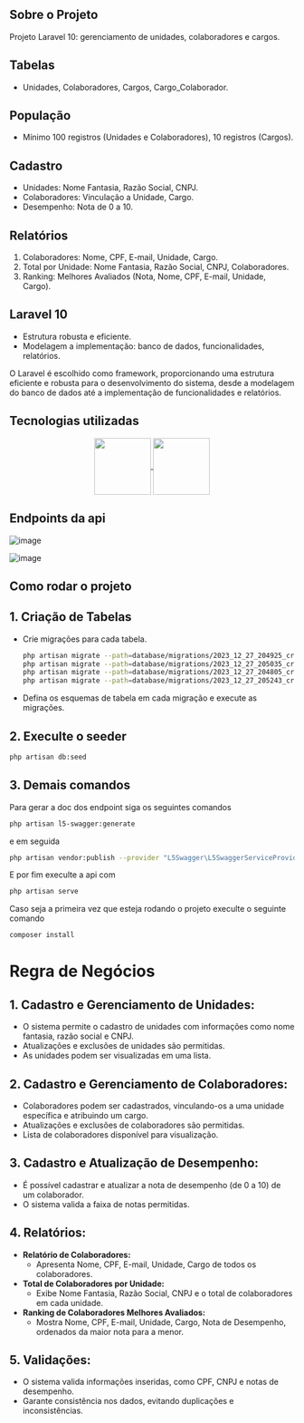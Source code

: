 
## Sobre o Projeto

Projeto Laravel 10: gerenciamento de unidades, colaboradores e cargos.

## Tabelas
- Unidades, Colaboradores, Cargos, Cargo_Colaborador.

## População
- Mínimo 100 registros (Unidades e Colaboradores), 10 registros (Cargos).

## Cadastro
- Unidades: Nome Fantasia, Razão Social, CNPJ.
- Colaboradores: Vinculação a Unidade, Cargo.
- Desempenho: Nota de 0 a 10.

## Relatórios
1. Colaboradores: Nome, CPF, E-mail, Unidade, Cargo.
2. Total por Unidade: Nome Fantasia, Razão Social, CNPJ, Colaboradores.
3. Ranking: Melhores Avaliados (Nota, Nome, CPF, E-mail, Unidade, Cargo).

## Laravel 10
- Estrutura robusta e eficiente.
- Modelagem a implementação: banco de dados, funcionalidades, relatórios.

O Laravel é escolhido como framework, proporcionando uma estrutura eficiente e robusta para o desenvolvimento do sistema, desde a modelagem do banco de dados até a implementação de funcionalidades e relatórios.

## Tecnologias utilizadas
<p align="center">
  <a href="https://laravel.com" target="_blank">
 <img src="https://cdn.jsdelivr.net/gh/devicons/devicon/icons/laravel/laravel-plain-wordmark.svg" width="100" align="center" />  </a>
  <img src="https://cdn.jsdelivr.net/gh/devicons/devicon/icons/mysql/mysql-plain-wordmark.svg" width="100" align="center">
</p>

## Endpoints da api

![image](https://github.com/4l1son/emp/assets/111581261/75c30725-be25-4cd5-b7a4-125136b0766c)

![image](https://github.com/4l1son/emp/assets/111581261/db222bf8-c762-4e69-add2-0370f1ee4ffc)


## Como rodar o projeto

## 1. Criação de Tabelas

- Crie migrações para cada tabela.

  ```bash
  php artisan migrate --path=database/migrations/2023_12_27_204925_create_unidades_tables.php
  php artisan migrate --path=database/migrations/2023_12_27_205035_create_cargos_tables.php
  php artisan migrate --path=database/migrations/2023_12_27_204805_create_colaboradores_tables.php
  php artisan migrate --path=database/migrations/2023_12_27_205243_create_cargo_colaborador_table.php
  ```

- Defina os esquemas de tabela em cada migração e execute as migrações.

## 2. Execulte o seeder


  ```bash
php artisan db:seed
  ```


## 3. Demais comandos



Para gerar a doc dos endpoint siga os seguintes comandos
 
  ```bash
php artisan l5-swagger:generate
  ```

e em seguida


  ```bash
 php artisan vendor:publish --provider "L5Swagger\L5SwaggerServiceProvider"
  ```

E por fim execulte a api com

```bash
php artisan serve
  ```

Caso seja a primeira vez que esteja rodando o projeto execulte o seguinte comando

```bash
composer install
  ```

# Regra de Negócios

## 1. Cadastro e Gerenciamento de Unidades:
   - O sistema permite o cadastro de unidades com informações como nome fantasia, razão social e CNPJ.
   - Atualizações e exclusões de unidades são permitidas.
   - As unidades podem ser visualizadas em uma lista.

## 2. Cadastro e Gerenciamento de Colaboradores:
   - Colaboradores podem ser cadastrados, vinculando-os a uma unidade específica e atribuindo um cargo.
   - Atualizações e exclusões de colaboradores são permitidas.
   - Lista de colaboradores disponível para visualização.

## 3. Cadastro e Atualização de Desempenho:
   - É possível cadastrar e atualizar a nota de desempenho (de 0 a 10) de um colaborador.
   - O sistema valida a faixa de notas permitidas.

## 4. Relatórios:
   - **Relatório de Colaboradores:**
     - Apresenta Nome, CPF, E-mail, Unidade, Cargo de todos os colaboradores.
   - **Total de Colaboradores por Unidade:**
     - Exibe Nome Fantasia, Razão Social, CNPJ e o total de colaboradores em cada unidade.
   - **Ranking de Colaboradores Melhores Avaliados:**
     - Mostra Nome, CPF, E-mail, Unidade, Cargo, Nota de Desempenho, ordenados da maior nota para a menor.

## 5. Validações:
   - O sistema valida informações inseridas, como CPF, CNPJ e notas de desempenho.
   - Garante consistência nos dados, evitando duplicações e inconsistências.
